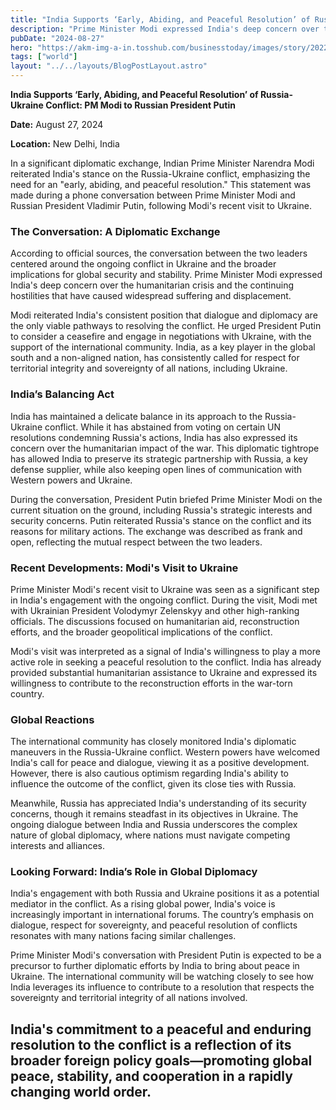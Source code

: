 ```yaml
---
title: "India Supports ‘Early, Abiding, and Peaceful Resolution’ of Russia-Ukraine Conflict: PM Modi to Russian President Putin"
description: "Prime Minister Modi expressed India's deep concern over the humanitarian crisis and the continuing hostilities that have caused widespread suffering and displacement."
pubDate: "2024-08-27"
hero: "https://akm-img-a-in.tosshub.com/businesstoday/images/story/202212/modi_putin_0_1200x768-sixteen_nine.jpeg?size=948:533"
tags: ["world"]
layout: "../../layouts/BlogPostLayout.astro"
---
```

**India Supports ‘Early, Abiding, and Peaceful Resolution’ of Russia-Ukraine Conflict: PM Modi to Russian President Putin**

**Date:** August 27, 2024

**Location:** New Delhi, India

In a significant diplomatic exchange, Indian Prime Minister Narendra Modi reiterated India's stance on the Russia-Ukraine conflict, emphasizing the need for an "early, abiding, and peaceful resolution." This statement was made during a phone conversation between Prime Minister Modi and Russian President Vladimir Putin, following Modi's recent visit to Ukraine.

### **The Conversation: A Diplomatic Exchange**

According to official sources, the conversation between the two leaders centered around the ongoing conflict in Ukraine and the broader implications for global security and stability. Prime Minister Modi expressed India's deep concern over the humanitarian crisis and the continuing hostilities that have caused widespread suffering and displacement.

Modi reiterated India's consistent position that dialogue and diplomacy are the only viable pathways to resolving the conflict. He urged President Putin to consider a ceasefire and engage in negotiations with Ukraine, with the support of the international community. India, as a key player in the global south and a non-aligned nation, has consistently called for respect for territorial integrity and sovereignty of all nations, including Ukraine.

### **India’s Balancing Act**

India has maintained a delicate balance in its approach to the Russia-Ukraine conflict. While it has abstained from voting on certain UN resolutions condemning Russia's actions, India has also expressed its concern over the humanitarian impact of the war. This diplomatic tightrope has allowed India to preserve its strategic partnership with Russia, a key defense supplier, while also keeping open lines of communication with Western powers and Ukraine.

During the conversation, President Putin briefed Prime Minister Modi on the current situation on the ground, including Russia's strategic interests and security concerns. Putin reiterated Russia's stance on the conflict and its reasons for military actions. The exchange was described as frank and open, reflecting the mutual respect between the two leaders.

### **Recent Developments: Modi's Visit to Ukraine**

Prime Minister Modi's recent visit to Ukraine was seen as a significant step in India's engagement with the ongoing conflict. During the visit, Modi met with Ukrainian President Volodymyr Zelenskyy and other high-ranking officials. The discussions focused on humanitarian aid, reconstruction efforts, and the broader geopolitical implications of the conflict.

Modi's visit was interpreted as a signal of India's willingness to play a more active role in seeking a peaceful resolution to the conflict. India has already provided substantial humanitarian assistance to Ukraine and expressed its willingness to contribute to the reconstruction efforts in the war-torn country.

### **Global Reactions**

The international community has closely monitored India's diplomatic maneuvers in the Russia-Ukraine conflict. Western powers have welcomed India's call for peace and dialogue, viewing it as a positive development. However, there is also cautious optimism regarding India's ability to influence the outcome of the conflict, given its close ties with Russia.

Meanwhile, Russia has appreciated India's understanding of its security concerns, though it remains steadfast in its objectives in Ukraine. The ongoing dialogue between India and Russia underscores the complex nature of global diplomacy, where nations must navigate competing interests and alliances.

### **Looking Forward: India’s Role in Global Diplomacy**

India's engagement with both Russia and Ukraine positions it as a potential mediator in the conflict. As a rising global power, India's voice is increasingly important in international forums. The country’s emphasis on dialogue, respect for sovereignty, and peaceful resolution of conflicts resonates with many nations facing similar challenges.

Prime Minister Modi's conversation with President Putin is expected to be a precursor to further diplomatic efforts by India to bring about peace in Ukraine. The international community will be watching closely to see how India leverages its influence to contribute to a resolution that respects the sovereignty and territorial integrity of all nations involved.

India's commitment to a peaceful and enduring resolution to the conflict is a reflection of its broader foreign policy goals—promoting global peace, stability, and cooperation in a rapidly changing world order.
---